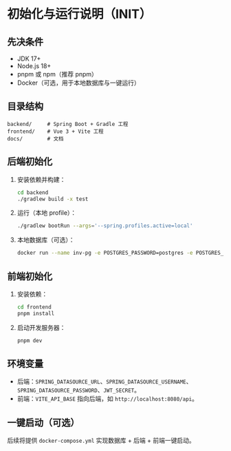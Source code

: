# 初始化与运行说明（INIT）

## 先决条件
- JDK 17+
- Node.js 18+
- pnpm 或 npm（推荐 pnpm）
- Docker（可选，用于本地数据库与一键运行）

## 目录结构
```
backend/     # Spring Boot + Gradle 工程
frontend/    # Vue 3 + Vite 工程
docs/        # 文档
```

## 后端初始化
1. 安装依赖并构建：
   ```bash
   cd backend
   ./gradlew build -x test
   ```
2. 运行（本地 profile）：
   ```bash
   ./gradlew bootRun --args='--spring.profiles.active=local'
   ```
3. 本地数据库（可选）：
   ```bash
   docker run --name inv-pg -e POSTGRES_PASSWORD=postgres -e POSTGRES_DB=inventory -p 5432:5432 -d postgres:16
   ```

## 前端初始化
1. 安装依赖：
   ```bash
   cd frontend
   pnpm install
   ```
2. 启动开发服务器：
   ```bash
   pnpm dev
   ```

## 环境变量
- 后端：`SPRING_DATASOURCE_URL`、`SPRING_DATASOURCE_USERNAME`、`SPRING_DATASOURCE_PASSWORD`、`JWT_SECRET`。
- 前端：`VITE_API_BASE` 指向后端，如 `http://localhost:8080/api`。

## 一键启动（可选）
后续将提供 `docker-compose.yml` 实现数据库 + 后端 + 前端一键启动。


